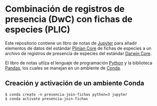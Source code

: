 # Combinación de registros de presencia (DwC) con fichas de especies (PLIC)
Este repositorio contiene un libro de notas de [Jupyter](https://jupyter.org/) para añadir elementos de datos del estándar [Plinian Core](https://github.com/tdwg/PlinianCore) de fichas de especies a un archivo de registros de presencia de especies del estándar [Darwin Core](https://github.com/tdwg/dwc).

El libro de notas utliza el lenguaje de programación [Python](https://www.python.org/) y la biblioteca [Pandas](https://pandas.pydata.org/), los cuales se manejan en un ambiente de [Conda](https://conda.io/).

## Creación y activación de un ambiente Conda
```
$ conda create -n presencia-join-fichas python=3 jupyter
$ conda activate presencia-join-fichas
```

